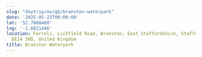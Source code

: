 ```yaml
---
slug: "daytrip/eu/gb/branston-waterpark"
date: '2025-05-23T00:00:00'
lat: '52.7808460'
lng: '-1.6821446'
location: Ferroli, Lichfield Road, Branston, East Staffordshire, Staffordshire, England,
  DE14 3HD, United Kingdom
title: Branston Waterpark
---
```



